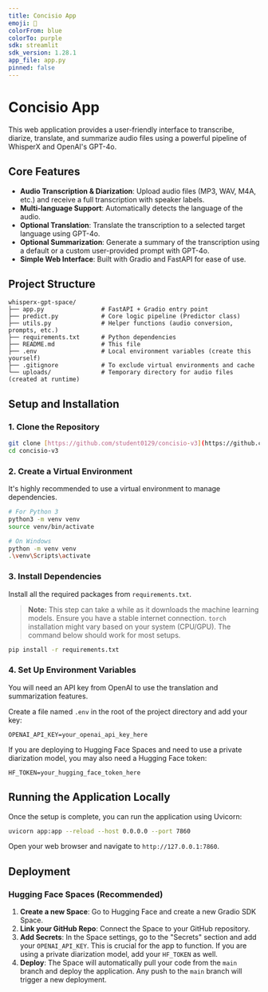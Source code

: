 ```yaml
---
title: Concisio App
emoji: 🎵
colorFrom: blue
colorTo: purple
sdk: streamlit
sdk_version: 1.28.1
app_file: app.py
pinned: false
---
```


# Concisio App

This web application provides a user-friendly interface to transcribe, diarize, translate, and summarize audio files using a powerful pipeline of WhisperX and OpenAI's GPT-4o.

## Core Features

* **Audio Transcription & Diarization**: Upload audio files (MP3, WAV, M4A, etc.) and receive a full transcription with speaker labels.
* **Multi-language Support**: Automatically detects the language of the audio.
* **Optional Translation**: Translate the transcription to a selected target language using GPT-4o.
* **Optional Summarization**: Generate a summary of the transcription using a default or a custom user-provided prompt with GPT-4o.
* **Simple Web Interface**: Built with Gradio and FastAPI for ease of use.

## Project Structure

```
whisperx-gpt-space/
├── app.py                # FastAPI + Gradio entry point
├── predict.py            # Core logic pipeline (Predictor class)
├── utils.py              # Helper functions (audio conversion, prompts, etc.)
├── requirements.txt      # Python dependencies
├── README.md             # This file
├── .env                  # Local environment variables (create this yourself)
├── .gitignore            # To exclude virtual environments and cache
└── uploads/              # Temporary directory for audio files (created at runtime)
```

## Setup and Installation

### 1. Clone the Repository

```bash
git clone [https://github.com/student0129/concisio-v3](https://github.com/student0129/concisio-v3)
cd concisio-v3
```

### 2. Create a Virtual Environment

It's highly recommended to use a virtual environment to manage dependencies.

```bash
# For Python 3
python3 -m venv venv
source venv/bin/activate

# On Windows
python -m venv venv
.\venv\Scripts\activate
```

### 3. Install Dependencies

Install all the required packages from `requirements.txt`.

> **Note:** This step can take a while as it downloads the machine learning models. Ensure you have a stable internet connection. `torch` installation might vary based on your system (CPU/GPU). The command below should work for most setups.

```bash
pip install -r requirements.txt
```

### 4. Set Up Environment Variables

You will need an API key from OpenAI to use the translation and summarization features.

Create a file named `.env` in the root of the project directory and add your key:

```
OPENAI_API_KEY=your_openai_api_key_here
```

If you are deploying to Hugging Face Spaces and need to use a private diarization model, you may also need a Hugging Face token:

```
HF_TOKEN=your_hugging_face_token_here
```

## Running the Application Locally

Once the setup is complete, you can run the application using Uvicorn:

```bash
uvicorn app:app --reload --host 0.0.0.0 --port 7860
```

Open your web browser and navigate to `http://127.0.0.1:7860`.

## Deployment

### Hugging Face Spaces (Recommended)

1. **Create a new Space**: Go to Hugging Face and create a new Gradio SDK Space.
2. **Link your GitHub Repo**: Connect the Space to your GitHub repository.
3. **Add Secrets**: In the Space settings, go to the "Secrets" section and add your `OPENAI_API_KEY`. This is crucial for the app to function. If you are using a private diarization model, add your `HF_TOKEN` as well.
4. **Deploy**: The Space will automatically pull your code from the `main` branch and deploy the application. Any push to the `main` branch will trigger a new deployment.
